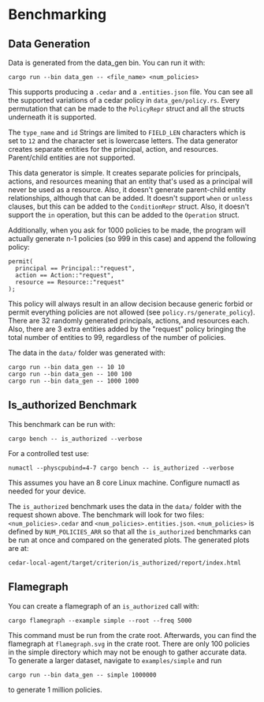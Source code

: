 # Benchmarking

## Data Generation

Data is generated from the data_gen bin. You can run it with:

```
cargo run --bin data_gen -- <file_name> <num_policies>
```

This supports producing a `.cedar` and a `.entities.json` file. You can see all the supported variations of a cedar policy in `data_gen/policy.rs`. 
Every permutation that can be made to the `PolicyRepr` struct and all the structs underneath it is supported. 

The `type_name` and `id` Strings are limited to `FIELD_LEN` characters which is set to `12` and the character set is lowercase letters.
The data generator creates separate entities for the principal, action, and resources. Parent/child entities are not supported. 

This data generator is simple. It creates separate policies for principals, actions, and resources meaning that an entity that's used as a principal will never be used as a resource. 
Also, it doesn't generate parent-child entity relationships, although that can be added. It doesn't support `when` or `unless` clauses, but this can be added to the `ConditionRepr` struct. 
Also, it doesn't support the `in` operation, but this can be added to the `Operation` struct. 

Additionally, when you ask for 1000 policies to be made, the program will actually generate n-1 policies (so 999 in this case) and append the following policy:

```
permit(
  principal == Principal::"request",
  action == Action::"request",
  resource == Resource::"request"
);
```

This policy will always result in an allow decision because generic forbid or permit everything policies are not allowed (see `policy.rs/generate_policy`). 
There are 32 randomly generated principals, actions, and resources each. 
Also, there are 3 extra entities added by the "request" policy bringing the total number of entities to 99, regardless of the number of policies. 

The data in the `data/` folder was generated with:

```
cargo run --bin data_gen -- 10 10
cargo run --bin data_gen -- 100 100
cargo run --bin data_gen -- 1000 1000
```

## Is_authorized Benchmark

This benchmark can be run with:
```
cargo bench -- is_authorized --verbose
```

For a controlled test use:
```
numactl --physcpubind=4-7 cargo bench -- is_authorized --verbose
```

This assumes you have an 8 core Linux machine. Configure numactl as needed for your device.

The `is_authorized` benchmark uses the data in the `data/` folder with the request shown above. 
The benchmark will look for two files: `<num_policies>.cedar` and `<num_policies>.entities.json`.
`<num_policies>` is defined by `NUM_POLICIES_ARR` so that all the `is_authorized` benchmarks can be run at once and compared on the generated plots.
The generated plots are at:

```
cedar-local-agent/target/criterion/is_authorized/report/index.html
```

## Flamegraph

You can create a flamegraph of an `is_authorized` call with:

```
cargo flamegraph --example simple --root --freq 5000
```

This command must be run from the crate root. Afterwards, you can find the flamegraph at `flamegraph.svg` in the crate root. 
There are only 100 policies in the simple directory which may not be enough to gather accurate data. 
To generate a larger dataset, navigate to `examples/simple` and run 
```
cargo run --bin data_gen -- simple 1000000
```
to generate 1 million policies. 